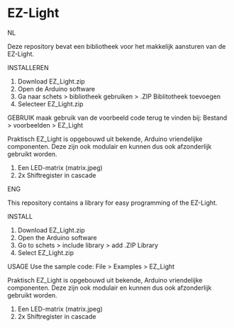 # EZ-Light

NL

Deze repository bevat een bibliotheek voor het makkelijk aansturen van de EZ-Light.

INSTALLEREN
  1. Download EZ_Light.zip
  2. Open de Arduino software
  2. Ga naar schets > bibliotheek gebruiken > .ZIP Biblitotheek toevoegen
  3. Selecteer EZ_Light.zip

GEBRUIK
maak gebruik van de voorbeeld code terug te vinden bij: Bestand > voorbeelden > EZ_Light

Praktisch EZ_Light is opgebouwd uit bekende, Arduino vriendelijke componenten. Deze zijn ook modulair en kunnen dus ook afzonderlijk gebruikt worden.
  1. Een LED-matrix (matrix.jpeg)
  2. 2x Shiftregister in cascade

ENG

This repository  contains a library for easy programming of the EZ-Light.

INSTALL
  1. Download EZ_Light.zip
  2. Open the Arduino software
  2. Go to schets > include library > add .ZIP Library
  3. Select EZ_Light.zip

USAGE
Use the sample code: File > Examples > EZ_Light

Praktisch EZ_Light is opgebouwd uit bekende, Arduino vriendelijke componenten. Deze zijn ook modulair en kunnen dus ook afzonderlijk gebruikt worden.
  1. Een LED-matrix (matrix.jpeg)
  2. 2x Shiftregister in cascade
